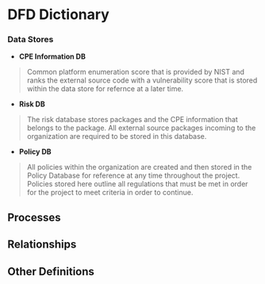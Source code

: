 DFD Dictionary
==============

### Data Stores


* __CPE Information DB__<br>
> Common platform enumeration score that is provided by NIST and ranks the external source code with a vulnerability score that is stored within the data store for refernce at a later time.

* __Risk DB__<br>
> The risk database stores packages and the CPE information that belongs to the package. All external source packages incoming to the organization are required to be stored in this database.


* __Policy DB__<br>
> All policies within the organization are created and then stored in the Policy Database for reference at any time throughout the project. Policies stored here outline all regulations that must be met in order for the project to meet criteria in order to continue.


Processes
---------

Relationships
-------------

Other Definitions
-----------------
